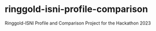# ringgold-isni-profile-comparison
Ringgold-ISNI Profile and Comparison Project for the Hackathon 2023
